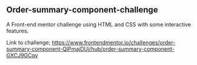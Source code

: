 ## Order-summary-component-challenge
A Front-end mentor challenge using HTML and CSS with some interactive features.

Link to challenge; https://www.frontendmentor.io/challenges/order-summary-component-QlPmajDUj/hub/order-summary-component-GXCJ9GCqy
